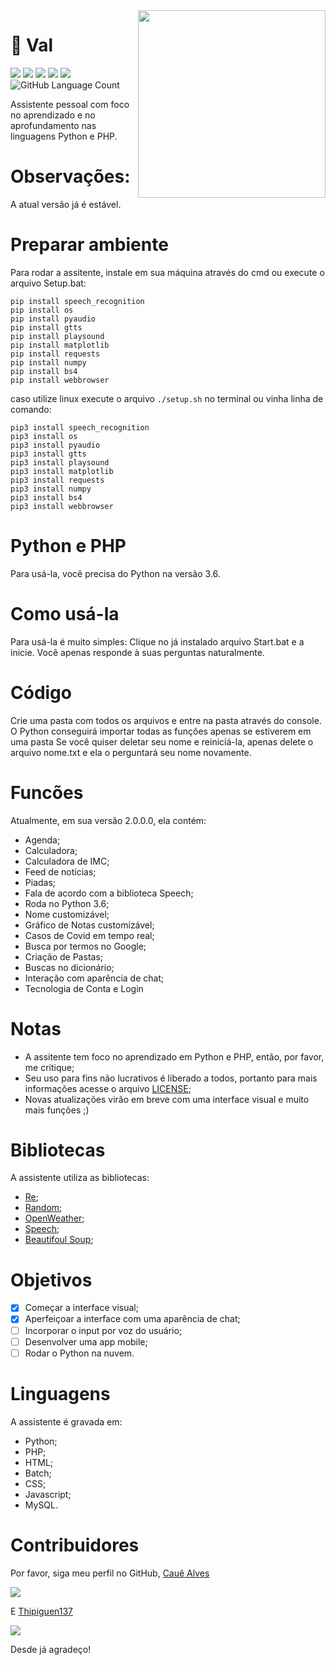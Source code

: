 <img align="right" class = "img" src="https://github.com/caue-alves/Val-Assistente-Pessoal/blob/master/Front-End/pic/20200805_142610.jpg?raw=true" height=300px width=300px>

# 🤖 Val 

![](https://img.shields.io/github/license/Val-Assistant/Val-Core)
![](https://img.shields.io/github/contributors/Val-Assistant/Val-Core)
![](https://img.shields.io/github/languages/top/Val-Assistant/Val-Core)
![](https://img.shields.io/github/repo-size/Val-Assistant/Val-Core)
![](https://img.shields.io/github/commit-activity/m/Val-Assistant/Val-Core)
<img alt="GitHub Language Count" src="https://img.shields.io/github/languages/count/Val-Assistant/Val-Core" />

Assistente pessoal com foco no aprendizado e no aprofundamento nas linguagens Python e PHP.


# Observações:
A atual versão já é estável.

# Preparar ambiente
Para rodar a assitente, instale em sua máquina através do cmd ou execute o arquivo Setup.bat:
```
pip install speech_recognition
pip install os
pip install pyaudio
pip install gtts
pip install playsound
pip install matplotlib
pip install requests
pip install numpy
pip install bs4
pip install webbrowser
```
caso utilize linux execute o arquivo `./setup.sh` no terminal ou vinha linha de comando:
```
pip3 install speech_recognition
pip3 install os
pip3 install pyaudio
pip3 install gtts
pip3 install playsound
pip3 install matplotlib
pip3 install requests
pip3 install numpy
pip3 install bs4
pip3 install webbrowser
```
# Python e PHP
Para usá-la, você precisa do Python na versão 3.6.

# Como usá-la
Para usá-la é muito simples: Clique no já instalado arquivo Start.bat e a inicie. Você apenas responde à suas perguntas naturalmente.

# Código
Crie uma pasta com todos os arquivos e entre na pasta através do console. O Python conseguirá importar todas as funções apenas se estiverem em uma pasta
Se você quiser deletar seu nome e reiniciá-la, apenas delete o arquivo nome.txt e ela o perguntará seu nome novamente.

# Funcões
Atualmente, em sua versão 2.0.0.0, ela contém:
- Agenda;
- Calculadora;
- Calculadora de IMC;
- Feed de notícias;
- Piadas;
- Fala de acordo com a biblioteca Speech;
- Roda no Python 3.6;
- Nome customizável; 
- Gráfico de Notas customizável;
- Casos de Covid em tempo real;
- Busca por termos no Google;
- Criação de Pastas;
- Buscas no dicionário;
- Interação com aparência de chat;
- Tecnologia de Conta e Login

# Notas
- A assitente tem foco no aprendizado em Python e PHP, então, por favor, me critique;
- Seu uso para fins não lucrativos é liberado a todos, portanto para mais informações acesse o arquivo [LICENSE](https://github.com/caue-alves/Assitente-Pessoal/blob/master/LICENSE.md);
- Novas atualizações virão em breve com uma interface visual e muito mais funções ;)

# Bibliotecas
A assistente utiliza as bibliotecas:
- [Re](https://docs.python.org/3.6/library/re.html);
- [Random](https://docs.python.org/3.6/library/random.html?highlight=random#module-random);
- [OpenWeather](https://openweathermap.org/guide);
- [Speech](https://github.com/Uberi/speech_recognition/tree/master/examples);
- [Beautifoul Soup](https://www.crummy.com/software/BeautifulSoup/bs4/doc/);

# Objetivos
- [x] Começar a interface visual;
- [x] Aperfeiçoar a interface com uma aparência de chat;
- [ ] Incorporar o input por voz do usuário;
- [ ] Desenvolver uma app mobile;
- [ ] Rodar o Python na nuvem.

# Linguagens
A assistente é gravada em:
- Python;
- PHP;
- HTML;
- Batch;
- CSS;
- Javascript;
- MySQL.

# Contribuidores
Por favor, siga meu perfil no GitHub, [Cauê Alves](https://github.com/caue-alves)

![](https://img.shields.io/github/followers/Caue-Alves?style=social)

E [Thipiguen137](https://github.com/Thipiguen137)

![](https://img.shields.io/github/followers/Thipiguen137?style=social)

Desde já agradeço!
